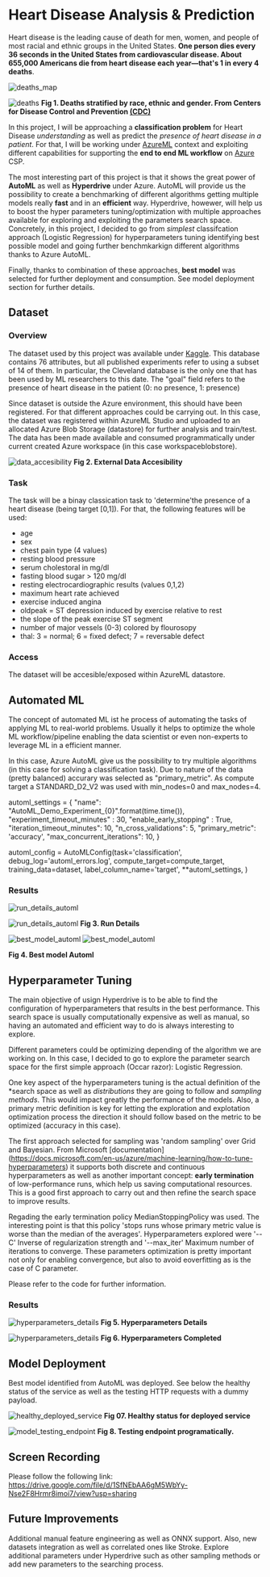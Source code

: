 
# Heart Disease Analysis & Prediction

Heart disease is the leading cause of death for men, women, and people of most racial and ethnic groups in the United States. **One person dies every 36 seconds in the United States from cardiovascular disease. About 655,000 Americans die from heart disease each year—that's 1 in every 4 deaths**. 


![deaths_map](/starter_file/images/fs_heart_disease.png)

![deaths](/starter_file/images/percentages_deaths_stratified_by_ethnic_gender.png)
**Fig 1. Deaths stratified by race, ethnic and gender. From Centers for Disease Control and Prevention [(CDC)](https://www.cdc.gov/)**

In this project, I will be approaching a **classification problem** for Heart Disease *understanding* as well as predict the *presence of heart disease in a patient*. For that, I will be working under [AzureML](https://azure.microsoft.com/en-us/services/machine-learning/) context and exploiting different capabilities for supporting the **end to end ML workflow** on [Azure](https://azure.microsoft.com/en-us/) CSP. 

The most interesting part of this project is that it shows the great power of **AutoML** as well as **Hyperdrive** under Azure. AutoML will provide us the possibility to create a benchmarking of different algorithms getting multiple models really **fast** and in an **efficient** way. Hyperdrive, howewer, will help us to boost the hyper parameters tuning/optimization with multiple approaches available for exploring and exploiting the parameters search space. Concretely, in this project, I decided to go from *simplest* classifcation approach (Logistic Regression) for hyperparameters tuning identifying best possible model and going further benchmkarkign different algorithms thanks to Azure AutoML. 

Finally, thanks to combination of these approaches, **best model** was selected for further deployment and consumption. See model deployment section for further details.

## Dataset

### Overview

The dataset used by this project was available under [Kaggle](https://www.kaggle.com/ronitf/heart-disease-uci). This database contains 76 attributes, but all published experiments refer to using a subset of 14 of them. In particular, the Cleveland database is the only one that has been used by ML researchers to this date. The "goal" field refers to the presence of heart disease in the patient (0: no presence, 1: presence)

Since dataset is outside the Azure environment, this should have been registered. For that different approaches could be carrying out. In this case, the dataset was registered within AzureML Studio and uploaded to an allocated Azure Blob Storage (datastore) for further analysis and train/test. The data has been made available and consumed programmatically under current created Azure workspace (in this case workspaceblobstore).

![data_accesibility](/starter_file/images/data_accesibility.png)
**Fig 2. External Data Accesibility**


### Task

The task will be a binay classication task to 'determine'the presence of a heart disease (being target [0,1]). For that, the following features will be used:
- age
- sex
- chest pain type (4 values)
- resting blood pressure
- serum cholestoral in mg/dl
- fasting blood sugar > 120 mg/dl
- resting electrocardiographic results (values 0,1,2)
- maximum heart rate achieved
- exercise induced angina
- oldpeak = ST depression induced by exercise relative to rest
- the slope of the peak exercise ST segment
- number of major vessels (0-3) colored by flourosopy
- thal: 3 = normal; 6 = fixed defect; 7 = reversable defect

### Access
The dataset will be accesible/exposed within AzureML datastore.

## Automated ML
The concept of automated ML ist he process of automating the tasks of applying ML to real-world problems. Usually it helps to optimize the whole ML workflow/pipeline enabling the data scientist or even non-experts to leverage ML in a efficient manner. 

In this case, Azure AutoML give us the possibility to try multiple algorithms (in this case for solving a classification task). Due to nature of the data (pretty balanced) accurary was selected as "primary_metric". As compute target a STANDARD_D2_V2 was used with min_nodes=0 and max_nodes=4.

automl_settings = {
    "name": "AutoML_Demo_Experiment_{0}".format(time.time()),
    "experiment_timeout_minutes" : 30,
    "enable_early_stopping" : True,
    "iteration_timeout_minutes": 10,
    "n_cross_validations": 5,
    "primary_metric": 'accuracy',
    "max_concurrent_iterations": 10,
}

automl_config = AutoMLConfig(task='classification',
                             debug_log='automl_errors.log',
                             compute_target=compute_target,
                             training_data=dataset,
                             label_column_name='target',
                             **automl_settings,
                             )


### Results



![run_details_automl](/starter_file/images/run_details_automl.png)

![run_details_automl](/starter_file/images/run_details_automl2.png)
**Fig 3. Run Details**


![best_model_automl](/starter_file/images/best_model_automl.png)
![best_model_automl](/starter_file/images/best_model_autml.png)

**Fig 4. Best model Automl**


## Hyperparameter Tuning
The main objective of usign Hyperdrive is to be able to find the configuration of hyperparameters that results in the best performance. This search space is usually computationally expensive as well as manual, so having an automated and efficient way to do is always interesting to explore.

Different parameters could be optimizing depending of the algorithm we are working on. In this case, I decided to go to explore the parameter search space for the first simple approach (Occar razor): Logistic Regression. 

One key aspect of the hyperparameters tuning is the actual definition of the *search space as well as *distributions* they are going to follow and *sampling methods*. This would impact greatly the performance of the models. Also, a primary metric definition is key for letting the exploration and explotation optimization process the direction it should follow based on the metric to be optimized (accuracy in this case). 

The first approach selected for sampling was 'random sampling' over Grid and Bayesian. From Microsoft [documentation] (https://docs.microsoft.com/en-us/azure/machine-learning/how-to-tune-hyperparameters) it supports both discrete and continuous hyperparameters as well as another important concept: **early termination** of low-performance runs, which help us saving computational resources. This is a good first approach to carry out and then refine the search space to improve results.

Regading the early termination policy MedianStoppingPolicy was used. The interesting point is that this policy 'stops runs whose primary metric value is worse than the median of the averages'. 
Hyperparameters explored were '--C' Inverse of regularization strength and '--max_iter' Maximum number of iterations to converge. These parameters optimization is pretty important not only for enabling convergence, but also to avoid eoverfitting as is the case of C parameter.

Please refer to the code for further information.

### Results
![hyperparameters_details](/starter_file/images/hyperparameters_details.png)
**Fig 5. Hyperparameters Details**

![hyperparameters_details](/starter_file/images/hyper_completed.png)
**Fig 6. Hyperparameters Completed**

## Model Deployment

Best model identified from AutoML was deployed. See below the healthy status of the service as well as the testing HTTP requests with a dummy payload.



![healthy_deployed_service](/starter_file/images/healthy_deployed_service.png)
**Fig 07. Healthy status for deployed service**


![model_testing_endpoint](/starter_file/images/model_testing_endpoint.png)
**Fig 8. Testing endpoint programatically.**



## Screen Recording
Please follow the following link: https://drive.google.com/file/d/1SfNEbAA6gM5WbYy-Nse2F8Hrmr8imoi7/view?usp=sharing

## Future Improvements
Additional manual feature engineering as well as ONNX support. Also, new datasets integration as well as correlated ones like Stroke. 
Explore additional parameters under Hyperdrive such as other sampling methods or add new parameters to the searching process. 
